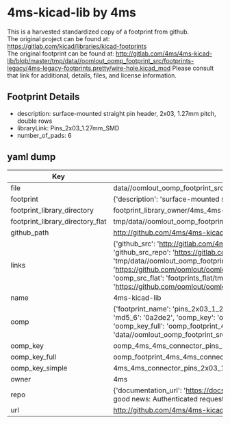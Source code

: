 # 4ms-kicad-lib by 4ms  
This is a harvested standardized copy of a footprint from github.  
The original project can be found at:  
https://gitlab.com/kicad/libraries/kicad-footprints  
The original footprint can be found at:
http://gitlab.com/4ms/4ms-kicad-lib/blob/master/tmp/data//oomlout_oomp_footprint_src/footprints-legacy/4ms-legacy-footprints.pretty/wire-hole.kicad_mod
Please consult that link for additional, details, files, and license information.  
## Footprint Details
* description: surface-mounted straight pin header, 2x03, 1.27mm pitch, double rows  
* libraryLink: Pins_2x03_1.27mm_SMD  
* number_of_pads: 6  
## yaml dump  
| Key | Value |  
| --- | --- |  
| file | data//oomlout_oomp_footprint_src/4ms-kicad-lib/footprints/4ms_Connector.pretty/Pins_2x03_1.27mm_SMD.kicad_mod |  
| footprint | {'description': 'surface-mounted straight pin header, 2x03, 1.27mm pitch, double rows', 'libraryLink': 'Pins_2x03_1.27mm_SMD', 'number_of_pads': 6} |  
| footprint_library_directory | footprint_library_owner/4ms_4ms-kicad-lib |  
| footprint_library_directory_flat | tmp/data//oomlout_oomp_footprint_src/footprints_flat/4ms_4ms_connector_pins_2x03_1_27mm_smd/working |  
| github_path | http://github.com/4ms/4ms-kicad-lib/blob/master/tmp/data//oomlout_oomp_footprint_src/footprints/4ms_Connector.pretty/Pins_2x03_1.27mm_SMD.kicad_mod |  
| links | {'github_src': 'http://gitlab.com/4ms/4ms-kicad-lib/blob/master/tmp/data//oomlout_oomp_footprint_src/footprints-legacy/4ms-legacy-footprints.pretty/wire-hole.kicad_mod', 'github_src_repo': 'https://gitlab.com/kicad/libraries/kicad-footprints', 'oomp_bot': 'tmp/data//oomlout_oomp_footprint_src/footprints/4ms_4ms_connector_pins_2x03_1_27mm_smd/working', 'oomp_bot_github': 'https://github.com/oomlout/oomlout_oomp_footprint_bot/tree/main/tmp/data//oomlout_oomp_footprint_src/footprints/4ms_4ms_connector_pins_2x03_1_27mm_smd/working', 'oomp_src_flat': 'footprints_flat/tmp/data//oomlout_oomp_footprint_src/footprints_flat/4ms_4ms_connector_pins_2x03_1_27mm_smd/working', 'oomp_src_flat_github': 'https://github.com/oomlout/oomlout_oomp_footprint_src/tree/main/tmp/data//oomlout_oomp_footprint_src/footprints_flat/4ms_4ms_connector_pins_2x03_1_27mm_smd/working'} |  
| name | 4ms-kicad-lib |  
| oomp | {'footprint_name': 'pins_2x03_1_27mm_smd', 'library_name': '4ms_connector', 'md5': '0a2de2231577a60a0c69d97e750b54b9', 'md5_10': '0a2de22315', 'md5_5': '0a2de', 'md5_6': '0a2de2', 'oomp_key': 'oomp_4ms_4ms_connector_pins_2x03_1_27mm_smd', 'oomp_key_extra': 'oomp_footprint_4ms_4ms_connector_pins_2x03_1_27mm_smd', 'oomp_key_full': 'oomp_footprint_4ms_4ms_connector_pins_2x03_1_27mm_smd_0a2de2', 'oomp_key_simple': '4ms_4ms_connector_pins_2x03_1_27mm_smd', 'original_filename': 'data//oomlout_oomp_footprint_src/4ms-kicad-lib/footprints/4ms_Connector.pretty/Pins_2x03_1.27mm_SMD.kicad_mod', 'owner_name': '4ms'} |  
| oomp_key | oomp_4ms_4ms_connector_pins_2x03_1_27mm_smd |  
| oomp_key_full | oomp_footprint_4ms_4ms_connector_pins_2x03_1_27mm_smd |  
| oomp_key_simple | 4ms_4ms_connector_pins_2x03_1_27mm_smd |  
| owner | 4ms |  
| repo | {'documentation_url': 'https://docs.github.com/rest/overview/resources-in-the-rest-api#rate-limiting', 'message': "API rate limit exceeded for 84.66.142.224. (But here's the good news: Authenticated requests get a higher rate limit. Check out the documentation for more details.)"} |  
| url | http://github.com/4ms/4ms-kicad-lib |  

